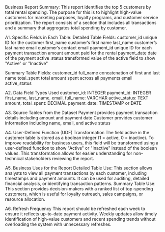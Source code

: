 Business Report Summary:
  This report identifies the top 5 customers by total rental spending. The purpose for this is to highlight high-value customers for marketing purposes, loyalty programs, and customer service prioritization.
  The report consists of a section that includes all transactions and a summary that aggregates total spending by customer.


A1. Specific Fields in Each Table:
  Detailed Table Fields:
    customer_id      unique ID for the customer
    first_name       customer’s first name
    last_name        customer’s last name
    email           customer’s contact email
    payment_id       unique ID for each payment transaction
    amount          amount paid for the rental
    payment_date     date of the payment
    active_status    transformed value of the active field to show "Active" or "Inactive"
  
  Summary Table Fields:
    customer_id
    full_name        concatenation of first and last name
    total_spent      total amount spent across all payments
    email
    active_status


A2. Data Field Types Used
    customer_id:    INTEGER
    payment_id:     INTEGER
    first_name, last_name, email, full_name:    VARCHAR
    active_status:          TEXT
    amount, total_spent:    DECIMAL
    payment_date:           TIMESTAMP or DATE


A3. Source Tables from the Dataset
    Payment     provides payment transaction details including amount and payment date
    Customer    provides customer information including name, email, and active status


A4. User-Defined Function (UDF) Transformation
  The field active in the customer table is stored as a boolean integer (1 = active, 0 = inactive).
  To improve readability for business users, this field will be transformed using a user-defined function to show "Active" or "Inactive" instead of the boolean values.
  This transformation allows for easier understanding for non-technical stakeholders reviewing the report.


A5. Business Uses for the Report
    Detailed Table Use:
        This section allows analysts to view all payment transactions by each customer, including timestamps and payment amounts.
        It can be used for auditing, detailed financial analysis, or identifying transaction patterns.
    Summary Table Use:
        This section provides decision-makers with a ranked list of top-spending customers, which is useful for loyalty outreach, sales campaigns, or resource allocation.


A6. Refresh Frequency
  This report should be refreshed each week to ensure it reflects up-to-date payment activity. 
  Weekly updates allow timely identification of high-value customers and recent spending trends without overloading the system with unnecessary refreshes.











    
